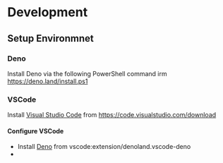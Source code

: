 # Development
## Setup Environmnet
### Deno
Install Deno via the following PowerShell command 
irm https://deno.land/install.ps1
### VSCode
Install [Visual Studio Code](https://code.visualstudio.com/download) from https://code.visualstudio.com/download
#### Configure VSCode
* Install [Deno](vscode:extension/denoland.vscode-deno) from vscode:extension/denoland.vscode-deno
* 


